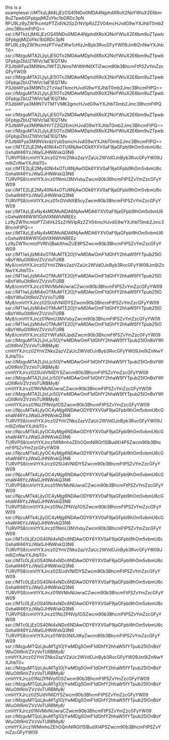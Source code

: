 this is a examplessr://MTkzLjM4LjEzOS45NDo0MDA4NjphdXRoX2NoYWluX2E6bm9uZTpwbGFpbjpjMlZoYkc1bGRDc3pN
RFU9Lz9yZW1hcmtzPTZidVk2SzZrNVlpRzZZV04mcHJvdG9wYXJhbT0mb2Jmc3BhcmFtPQ==
ssr://MTkzLjM4LjEzOS45NDo0MDA4NjphdXRoX2NoYWluX2E6bm9uZTpwbGFpbjpjMlZoYkc1bGRDc3pN
RFU9Lz9yZW1hcmtzPTVwZWw1cHlzJnByb3RvcGFyYW09Jm9iZnNwYXJhbT0=
ssr://MzguMTA2LjIyLjE5OTo2MDAwMDphdXRoX2NoYWluX2E6bm9uZTpwbGFpbjpZbUZ1WVc1aE1EQTMv
P3JlbWFya3M9NmJ1WTZLNms1WWlHNllXTiZwcm90b3BhcmFtPSZvYmZzcGFyYW09
ssr://MzguMTA2LjIyLjE5OTo2MDAwMDphdXRoX2NoYWluX2E6bm9uZTpwbGFpbjpZbUZ1WVc1aE1EQTMv
P3JlbWFya3M9NTc2TzVadTkmcHJvdG9wYXJhbT0mb2Jmc3BhcmFtPQ==
ssr://MzguMTA2LjIyLjE5OTo2MDAwMDphdXRoX2NoYWluX2E6bm9uZTpwbGFpbjpZbUZ1WVc1aE1EQTMv
P3JlbWFya3M9NTVTMTVMK2gmcHJvdG9wYXJhbT0mb2Jmc3BhcmFtPQ==
ssr://MzguMTA2LjIyLjE5OTo2MDAwMDphdXRoX2NoYWluX2E6bm9uZTpwbGFpbjpZbUZ1WVc1aE1EQTMv
P3JlbWFya3M9NklHVTZZQ2EmcHJvdG9wYXJhbT0mb2Jmc3BhcmFtPQ==
ssr://MzguMTA2LjIyLjE5OTo2MDAwMDphdXRoX2NoYWluX2E6bm9uZTpwbGFpbjpZbUZ1WVc1aE1EQTMv
P3JlbWFya3M9NVkrdzVybSsmcHJvdG9wYXJhbT0mb2Jmc3BhcmFtPQ==
ssr://MTE2LjE2My40Ni4xOTU6NjAwODk6YXV0aF9jaGFpbl9hOm5vbmU6cGxhaW46YzJWaGJHNWxkQ3N6
TURVPS8/cmVtYXJrcz02YnVZNks2azVZaUc2WVdOJnByb3RvcGFyYW09Jm9iZnNwYXJhbT0=
ssr://MTE2LjE2My40Ni4xOTU6NjAwODk6YXV0aF9jaGFpbl9hOm5vbmU6cGxhaW46YzJWaGJHNWxkQ3N6
TURVPS8/cmVtYXJrcz01NmU3NVlxbyZwcm90b3BhcmFtPSZvYmZzcGFyYW09
ssr://MTE2LjE2My40Ni4xOTU6NjAwODk6YXV0aF9jaGFpbl9hOm5vbmU6cGxhaW46YzJWaGJHNWxkQ3N6
TURVPS8/cmVtYXJrcz01cGVsNXB5cyZwcm90b3BhcmFtPSZvYmZzcGFyYW09
ssr://MTAzLjExNy4xMDMuNDA6NjAwMDA6YXV0aF9jaGFpbl9hOm5vbmU6cGxhaW46WW1GdVlXNWhNREEz
Lz9yZW1hcmtzPTZidVk2SzZrNVlpRzZZV04mcHJvdG9wYXJhbT0mb2Jmc3BhcmFtPQ==
ssr://MTAzLjExNy4xMDMuNDA6NjAwMDA6YXV0aF9jaGFpbl9hOm5vbmU6cGxhaW46WW1GdVlXNWhNREEz
Lz9yZW1hcmtzPVRtVjBabXhwZUE9PSZwcm90b3BhcmFtPSZvYmZzcGFyYW09
ssr://MTIwLjIzMi4xOTMuMTE2OjYwMDAwOmF1dGhfY2hhaW5fYTpub25lOnBsYWluOlltRnVZVzVoTURB
My8/cmVtYXJrcz02YnVZNks2azVZaUc2WVdOJnByb3RvcGFyYW09Jm9iZnNwYXJhbT0=
ssr://MTIwLjIzMi4xOTMuMTE2OjYwMDAwOmF1dGhfY2hhaW5fYTpub25lOnBsYWluOlltRnVZVzVoTURB
My8/cmVtYXJrcz01NVMxNUwraCZwcm90b3BhcmFtPSZvYmZzcGFyYW09
ssr://MTIwLjIzMi4xOTMuMTE2OjYwMDAwOmF1dGhfY2hhaW5fYTpub25lOnBsYWluOlltRnVZVzVoTURB
My8/cmVtYXJrcz02SUdVNllDYSZwcm90b3BhcmFtPSZvYmZzcGFyYW09
ssr://MTIwLjIzMi4xOTMuMTE2OjYwMDAwOmF1dGhfY2hhaW5fYTpub25lOnBsYWluOlltRnVZVzVoTURB
My8/cmVtYXJrcz01NmU3NVlxbyZwcm90b3BhcmFtPSZvYmZzcGFyYW09
ssr://MTIwLjIzMi4xOTMuMTE2OjYwMDAwOmF1dGhfY2hhaW5fYTpub25lOnBsYWluOlltRnVZVzVoTURB
My8/cmVtYXJrcz02YWFaNXJpdiZwcm90b3BhcmFtPSZvYmZzcGFyYW09
ssr://MzguMTA2LjIxLjc5OjYwMDAwOmF1dGhfY2hhaW5fYTpub25lOnBsYWluOlltRnVZVzVoTURBMy8/
cmVtYXJrcz02YnVZNks2azVZaUc2WVdOJnByb3RvcGFyYW09Jm9iZnNwYXJhbT0=
ssr://MzguMTA2LjIxLjc5OjYwMDAwOmF1dGhfY2hhaW5fYTpub25lOnBsYWluOlltRnVZVzVoTURBMy8/
cmVtYXJrcz02SUdVNllDYSZwcm90b3BhcmFtPSZvYmZzcGFyYW09
ssr://MzguMTA2LjIxLjc5OjYwMDAwOmF1dGhfY2hhaW5fYTpub25lOnBsYWluOlltRnVZVzVoTURBMy8/
cmVtYXJrcz01NVMxNUwraCZwcm90b3BhcmFtPSZvYmZzcGFyYW09
ssr://MzguMTA2LjIxLjc5OjYwMDAwOmF1dGhfY2hhaW5fYTpub25lOnBsYWluOlltRnVZVzVoTURBMy8/
cmVtYXJrcz01NzZPNVp1OSZwcm90b3BhcmFtPSZvYmZzcGFyYW09
ssr://NjcuMTk4LjIyOC4yMjg6NDAwODY6YXV0aF9jaGFpbl9hOm5vbmU6cGxhaW46YzJWaGJHNWxkQ3N6
TURVPS8/cmVtYXJrcz02YnVZNks2azVZaUc2WVdOJnByb3RvcGFyYW09Jm9iZnNwYXJhbT0=
ssr://NjcuMTk4LjIyOC4yMjg6NDAwODY6YXV0aF9jaGFpbl9hOm5vbmU6cGxhaW46YzJWaGJHNWxkQ3N6
TURVPS8/cmVtYXJrcz1WMmhoZEhOQmNIRGt1SlBudXI4PSZwcm90b3BhcmFtPSZvYmZzcGFyYW09
ssr://NjcuMTk4LjIyOC4yMjg6NDAwODY6YXV0aF9jaGFpbl9hOm5vbmU6cGxhaW46YzJWaGJHNWxkQ3N6
TURVPS8/cmVtYXJrcz02SUdVNllDYSZwcm90b3BhcmFtPSZvYmZzcGFyYW09
ssr://NjcuMTk4LjIyOC4yMjg6NDAwODY6YXV0aF9jaGFpbl9hOm5vbmU6cGxhaW46YzJWaGJHNWxkQ3N6
TURVPS8/cmVtYXJrcz01NVMxNUwraCZwcm90b3BhcmFtPSZvYmZzcGFyYW09
ssr://NjcuMTk4LjIyOC4yMjg6NDAwODY6YXV0aF9jaGFpbl9hOm5vbmU6cGxhaW46YzJWaGJHNWxkQ3N6
TURVPS8/cmVtYXJrcz01NzZPNVp1OSZwcm90b3BhcmFtPSZvYmZzcGFyYW09
ssr://NjcuMTk4LjIyOC4yMjg6NDAwODY6YXV0aF9jaGFpbl9hOm5vbmU6cGxhaW46YzJWaGJHNWxkQ3N6
TURVPS8/cmVtYXJrcz01NmU3NVlxbyZwcm90b3BhcmFtPSZvYmZzcGFyYW09
ssr://MTc0LjEzOS40Ni4xNDc6NDAwODY6YXV0aF9jaGFpbl9hOm5vbmU6cGxhaW46YzJWaGJHNWxkQ3N6
TURVPS8/cmVtYXJrcz02YnVZNks2azVZaUc2WVdOJnByb3RvcGFyYW09Jm9iZnNwYXJhbT0=
ssr://MTc0LjEzOS40Ni4xNDc6NDAwODY6YXV0aF9jaGFpbl9hOm5vbmU6cGxhaW46YzJWaGJHNWxkQ3N6
TURVPS8/cmVtYXJrcz02SUdVNllDYSZwcm90b3BhcmFtPSZvYmZzcGFyYW09
ssr://MTc0LjEzOS40Ni4xNDc6NDAwODY6YXV0aF9jaGFpbl9hOm5vbmU6cGxhaW46YzJWaGJHNWxkQ3N6
TURVPS8/cmVtYXJrcz01NVMxNUwraCZwcm90b3BhcmFtPSZvYmZzcGFyYW09
ssr://MTc0LjEzOS40Ni4xNDc6NDAwODY6YXV0aF9jaGFpbl9hOm5vbmU6cGxhaW46YzJWaGJHNWxkQ3N6
TURVPS8/cmVtYXJrcz01NzZPNVp1OSZwcm90b3BhcmFtPSZvYmZzcGFyYW09
ssr://MTc0LjEzOS40Ni4xNDc6NDAwODY6YXV0aF9jaGFpbl9hOm5vbmU6cGxhaW46YzJWaGJHNWxkQ3N6
TURVPS8/cmVtYXJrcz01WSt3NXJtKyZwcm90b3BhcmFtPSZvYmZzcGFyYW09
ssr://MzguMTQzLjkuMTg1OjYwMDg5OmF1dGhfY2hhaW5fYTpub25lOnBsYWluOlltRnVZVzVoTURBMy8/
cmVtYXJrcz02YnVZNks2azVZaUc2WVdOJnByb3RvcGFyYW09Jm9iZnNwYXJhbT0=
ssr://MzguMTQzLjkuMTg1OjYwMDg5OmF1dGhfY2hhaW5fYTpub25lOnBsYWluOlltRnVZVzVoTURBMy8/
cmVtYXJrcz01NzZPNVp1OSZwcm90b3BhcmFtPSZvYmZzcGFyYW09
ssr://MzguMTQzLjkuMTg1OjYwMDg5OmF1dGhfY2hhaW5fYTpub25lOnBsYWluOlltRnVZVzVoTURBMy8/
cmVtYXJrcz02SUdVNllDYSZwcm90b3BhcmFtPSZvYmZzcGFyYW09
ssr://MzguMTQzLjkuMTg1OjYwMDg5OmF1dGhfY2hhaW5fYTpub25lOnBsYWluOlltRnVZVzVoTURBMy8/
cmVtYXJrcz01NVMxNUwraCZwcm90b3BhcmFtPSZvYmZzcGFyYW09
ssr://MzguMTQzLjkuMTg1OjYwMDg5OmF1dGhfY2hhaW5fYTpub25lOnBsYWluOlltRnVZVzVoTURBMy8/
cmVtYXJrcz1WMmhoZEhOQmNIRGt1SlBudXI4PSZwcm90b3BhcmFtPSZvYmZzcGFyYW09

